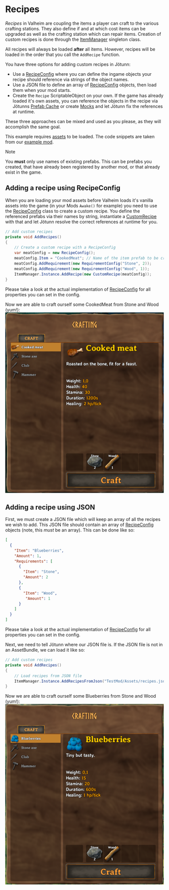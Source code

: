 # Recipes
_Recipes_ in Valheim are coupling the items a player can craft to the various crafting stations.
They also define if and at which cost items can be upgraded as well as the crafting station which can repair items.
Creation of custom recipes is done through the [ItemManager](xref:Jotunn.Managers.ItemManager) singleton class.

All recipes will always be loaded **after** all items.
However, recipes will be loaded in the order that you call the `AddRecipe` function.

You have three options for adding custom recipes in Jötunn:
- Use a [RecipeConfig](xref:Jotunn.Configs.RecipeConfig) where you can define the ingame objects your recipe should reference via strings of the object names.
- Use a JSON file to define an array of [RecipeConfig](xref:Jotunn.Configs.RecipeConfig) objects, then load them when your mod starts.
- Create the `Recipe` ScriptableObject on your own. If the game has already loaded it's own assets, you can reference the objects in the recipe via Jötunns [Prefab Cache](xref:Jotunn.Managers.PrefabManager.Cache) or create [Mocks](asset-mocking.md) and let Jötunn fix the references at runtime.

These three approaches can be mixed and used as you please, as they will accomplish the same goal.

This example requires [assets](asset-loading.md) to be loaded.
The code snippets are taken from our [example mod](https://github.com/Valheim-Modding/JotunnModExample).

> [!NOTE]
> You **must** only use names of existing prefabs. This can be prefabs you created, that have already been registered by another mod, or that already exist in the game.

## Adding a recipe using RecipeConfig

When you are loading your mod assets before Valheim loads it's vanilla assets into the game (in your Mods `Awake()` for example) you need to use the [RecipeConfig](xref:Jotunn.Configs.RecipeConfig) class to create a custom recipe.
You define the referenced prefabs via their names by string, instantiate a [CustomRecipe](xref:Jotunn.Entities.CustomRecipe) with that and let Jötunn resolve the correct references at runtime for you.

```cs
// Add custom recipes
private void AddRecipes()
{
    // Create a custom recipe with a RecipeConfig
    var meatConfig = new RecipeConfig();
    meatConfig.Item = "CookedMeat"; // Name of the item prefab to be crafted
    meatConfig.AddRequirement(new RequirementConfig("Stone", 2));
    meatConfig.AddRequirement(new RequirementConfig("Wood", 1));
    ItemManager.Instance.AddRecipe(new CustomRecipe(meatConfig));
}
```

Please take a look at the actual implementation of [RecipeConfig](xref:Jotunn.Configs.RecipeConfig) for all properties you can set in the config.

Now we are able to craft ourself some CookedMeat from Stone and Wood (yum!):
<br />
![JSON Recipe](../images/data/configRecipe.png)

## Adding a recipe using JSON
First, we must create a JSON file which will keep an array of all the recipes we wish to add. This JSON file should contain an array of [RecipeConfig](xref:Jotunn.Configs.RecipeConfig) objects (note, this _must_ be an array). This can be done like so:
```json
[
  {
    "Item": "Blueberries",
    "Amount": 1,
    "Requirements": [
      {
        "Item": "Stone",
        "Amount": 2
      },
      {
        "Item": "Wood",
         "Amount": 1
      }
    ]
  }
]
```
Please take a look at the actual implementation of [RecipeConfig](xref:Jotunn.Configs.RecipeConfig) for all properties you can set in the config.

Next, we need to tell Jötunn where our JSON file is. If the JSON file is not in an AssetBundle, we can load it like so:

```cs
// Add custom recipes
private void AddRecipes()
{
    // Load recipes from JSON file
    ItemManager.Instance.AddRecipesFromJson("TestMod/Assets/recipes.json");
}
```

Now we are able to craft ourself some Blueberries from Stone and Wood (yum!):
<br />
![JSON Recipe](../images/data/jsonRecipes.png)
